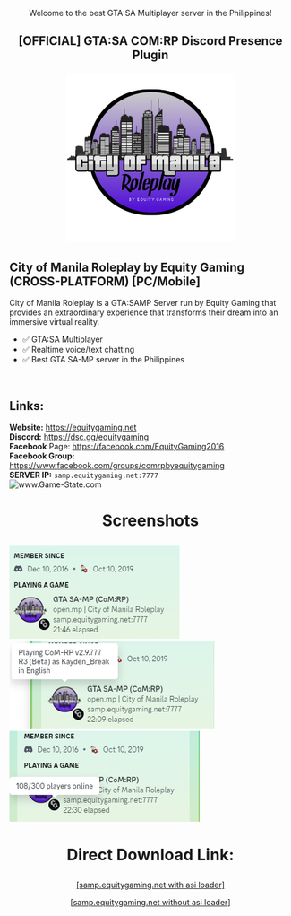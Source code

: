 <p align="center">Welcome to the best GTA:SA Multiplayer server in the Philippines!</p>

## <p align="center">[OFFICIAL] GTA:SA COM:RP Discord Presence Plugin</p>
<p align="center">
  <img src="https://github.com/equitygamingph/comrp_mobile/blob/main/Images/comrp.png" height="auto" width="300px">
</p>

## **City of Manila Roleplay by Equity Gaming (CROSS-PLATFORM) [PC/Mobile]**
 City of Manila Roleplay is a GTA:SAMP Server run by Equity Gaming that provides an extraordinary experience that transforms their dream into an immersive virtual reality.

- ✅ GTA:SA Multiplayer
- ✅ Realtime voice/text chatting
- ✅ Best GTA SA-MP server in the Philippines

<br />

## **Links:**
**Website:** https://equitygaming.net <br/>
**Discord:** https://dsc.gg/equitygaming <br/>
**Facebook** Page: https://facebook.com/EquityGaming2016 <br/>
**Facebook Group:** https://www.facebook.com/groups/comrpbyequitygaming <br/>
**SERVER IP:** `samp.equitygaming.net:7777` <br/>
<img src="http://www.game-state.com/15.235.160.99:7777/430x73_FFFFFF_FF9900_000000_000000.png" alt="www.Game-State.com" style="border-style: none; height: auto; width: 500px;">


# <p align="center">Screenshots</p>
![information](https://github.com/equitygamingph/discord_presence/blob/main/dsc_presence_1.png)
<br />
![information](https://github.com/equitygamingph/discord_presence/blob/main/dsc_presence_2.png)
<br />
![information](https://github.com/equitygamingph/discord_presence/blob/main/dsc_presence_3.png)

# <p align="center">Direct Download Link:</p>
<p align="center">
<a href="https://github.com/equitygamingph/discord_presence/releases/download/v1.3/samp.equitygaming.net_with_asiloader.zip">[samp.equitygaming.net with asi loader]</a>
</p>

<p align="center">
<a href="https://github.com/equitygamingph/discord_presence/releases/download/v1.3-raw/samp.equitygaming.net.asi">[samp.equitygaming.net without asi loader]</a>
</p>

